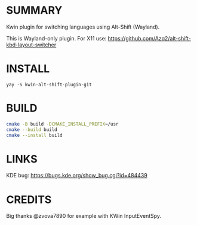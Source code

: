 # SUMMARY
Kwin plugin for switching languages ​​using Alt-Shift (Wayland).

This is Wayland-only plugin. For X11 use: https://github.com/Azq2/alt-shift-kbd-layout-switcher

# INSTALL
```
yay -S kwin-alt-shift-plugin-git
```

# BUILD
```sh
cmake -B build -DCMAKE_INSTALL_PREFIX=/usr
cmake --build build
cmake --install build
```

# LINKS
KDE bug: https://bugs.kde.org/show_bug.cgi?id=484439

# CREDITS

Big thanks @zvova7890 for example with KWin InputEventSpy.
